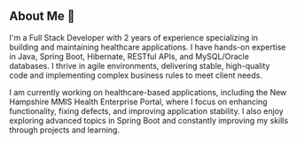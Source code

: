## About Me 👋

I'm a Full Stack Developer with 2 years of experience specializing in building and maintaining healthcare applications. I have hands-on expertise in Java, Spring Boot, Hibernate, RESTful APIs, and MySQL/Oracle databases. I thrive in agile environments, delivering stable, high-quality code and implementing complex business rules to meet client needs.

I am currently working on healthcare-based applications, including the New Hampshire MMIS Health Enterprise Portal, where I focus on enhancing functionality, fixing defects, and improving application stability. I also enjoy exploring advanced topics in Spring Boot and constantly improving my skills through projects and learning.

